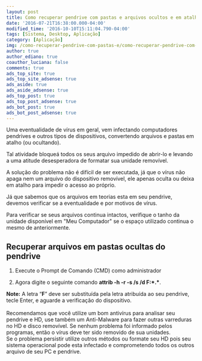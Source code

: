 ```yaml
---
layout: post
title: Como recuperar pendrive com pastas e arquivos ocultos e em atalhos
date: '2016-07-21T16:38:00.000-04:00'
modified_time: '2016-10-10T15:11:04.790-04:00'
tags: [Sistema, Desktop, Aplicação]
category: [Aplicação]
img: /como-recuperar-pendrive-com-pastas-e/como-recuperar-pendrive-com-pastas-e.jpg
author: true
author_ediano: true
coauthor_luciana: false
comments: true
ads_top_site: true
ads_top_site_adsense: true
ads_aside: true
ads_aside_adsense: true
ads_top_post: true
ads_top_post_adsense: true
ads_bot_post: true
ads_bot_post_adsense: true
---
```


Uma eventualidade de vírus em geral, vem infectando computadores pendrives e outros tipos de dispositivos, convertendo arquivos e pastas em atalho (ou ocultando).

Tal atividade bloqueá todos os seus arquivo impedido de abrir-lo e levando a uma atitude desesperadora de formatar sua unidade removível.

A solução do problema não é difícil de ser executada, já que o vírus não apaga nem um arquivo do dispositivo removível, ele apenas oculta ou deixa em atalho para impedir o acesso ao próprio.

Já que sabemos que os arquivos em teorias esta em seu pendrive, devemos verificar se a eventualidade e por motivos de vírus.

Para verificar se seus arquivos continua intactos, verifique o tanho da unidade disponível em "Meu Computador" se o espaço utilizado continua o mesmo de anteriormente.

## Recuperar arquivos em pastas ocultas do pendrive

1. Execute o Prompt de Comando (CMD) como administrador

2. Agora digite o seguinte comando __attrib -h -r -s /s /d F:\*.*__.

**Note:** A letra “**F**” deve ser substituída pela letra atribuída ao seu pendrive, tecle Enter, e aguarde a verificação do dispositivo.<br /><br />Recomendamos que você utilize um bom antivírus para analisar seu pendrive e HD, use também um Anti-Malware para fazer outras varreduras no HD e disco removível. Se nenhum problema foi informado pelos programas, então o vírus deve ter sido removido de sua unidades.<br />Se o problema persistir utilize outros métodos ou formate seu HD pois seu sistema operacional pode esta infectado e comprometendo todos os outros arquivo de seu PC e pendrive.
